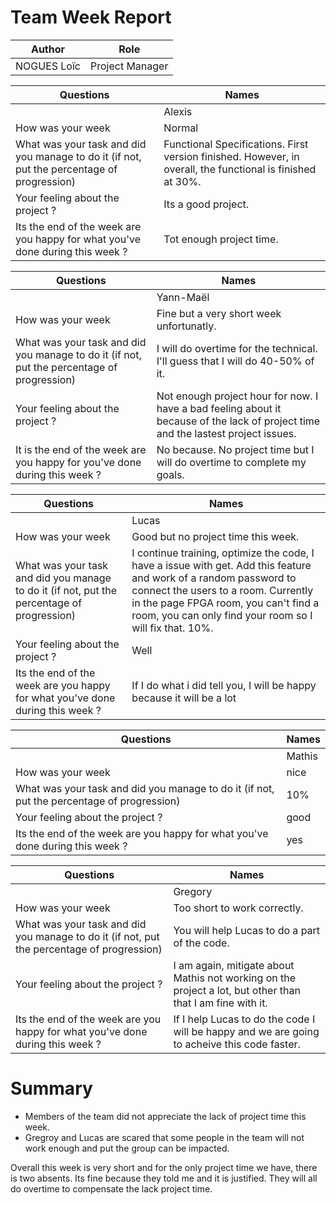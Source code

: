 # Team Week Report

|Author|Role|
|------|----|
|NOGUES Loïc|Project Manager|

| Questions                                                                                  | Names  |
| ------------------------------------------------------------------------------------------ | ------ |
|                                                                                            | Alexis |
| How was your week                                                                          | Normal       |
| What was your task and did you manage to do it (if not, put the percentage of progression) |Functional Specifications. First version finished. However, in overall, the functional is finished at 30%.        |
| Your feeling about the project ?                                                           | Its a good project. | 
| Its the end of the week are you happy for what you've done during this week ?              | Tot enough project time.  |




| Questions                                                                                  | Names     |
| ------------------------------------------------------------------------------------------ | --------- |
|                                                                                            | Yann-Maël |
| How was your week                                                                          | Fine but a very short week unfortunatly.         |
| What was your task and did you manage to do it (if not, put the percentage of progression) | I will do overtime for the technical. I'll guess that I will do 40-50% of it.         |
| Your feeling about the project ?                                                           | Not enough project hour for now. I have a bad feeling about it because of the lack of project time and the lastest project issues.          |
| It is the end of the week are you happy for you've done during this week ?              | No because. No project time but I will do overtime to complete my goals.          |


| Questions                                                                                  | Names |
| ------------------------------------------------------------------------------------------ | ----- |
|                                                                                            | Lucas |
| How was your week                                                                          | Good but no project time this week.      |
| What was your task and did you manage to do it (if not, put the percentage of progression) |I continue training, optimize the code, I have a issue with get. Add this feature and work of a random password to connect the users to a room. Currently in the page FPGA room, you can't find a room, you can only find your room so I will fix that. 10%.    |
| Your feeling about the project ?                                                           | Well |
| Its the end of the week are you happy for what you've done during this week ?              | If I do what i did tell you, I will be happy because it will be a lot      |

| Questions                                                                                  | Names  |
| ------------------------------------------------------------------------------------------ | ------ |
|                                                                                            | Mathis |
| How was your week                                                                          |nice        |
| What was your task and did you manage to do it (if not, put the percentage of progression) | 10%      |
| Your feeling about the project ?                                                           |good        |
| Its the end of the week are you happy for what you've done during this week ?              | yes

| Questions                                                                                  | Names   |
| ------------------------------------------------------------------------------------------ | ------- |
|                                                                                            | Gregory |
| How was your week                                                                          | Too short to work correctly.      |
| What was your task and did you manage to do it (if not, put the percentage of progression) | You will help Lucas to do a part of the code.        |
| Your feeling about the project ?                                                           | I am again, mitigate about Mathis not working on the project a lot, but other than that I am fine with it.        |
| Its the end of the week are you happy for what you've done during this week ?              | If I help Lucas to do the code I will be happy and we are going to acheive this code faster.        |  |

# Summary

- Members of the team did not appreciate the lack of project time this week.
- Gregroy and Lucas are scared that some people in the team will not work enough and put the group can be impacted.


Overall this week is very short and for the only project time we have, there is two absents. Its fine because they told me and it is justified.
They will all do overtime to compensate the lack project time.

